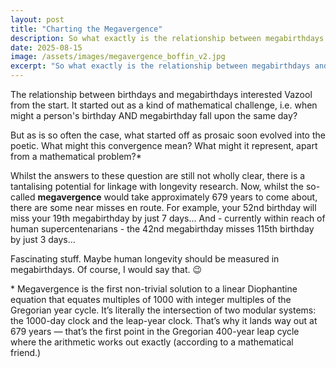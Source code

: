 ```yaml
---
layout: post
title: "Charting the Megavergence"
description: So what exactly is the relationship between megabirthdays and common or garden birthdays. And why should we care?
date: 2025-08-15
image: /assets/images/megavergence_boffin_v2.jpg
excerpt: "So what exactly is the relationship between megabirthdays and common or garden birthdays. And why should we care? "
---
```


<p>The relationship between birthdays and megabirthdays interested Vazool from the start.  It started out as a kind of mathematical challenge, i.e. when might a person's birthday AND megabirthday fall upon the same day?</p>

<p>But as is so often the case, what started off as prosaic soon evolved into the poetic.  What might this convergence mean?  What might it represent, apart from a mathematical problem?*</p>

<p>Whilst the answers to these question are still not wholly clear, there is a tantalising potential for linkage with longevity research.  Now, whilst the so-called <strong>megavergence</strong> would take approximately 679 years to come about, there are some near misses en route.  For example, your 52nd birthday will miss your 19th megabirthday by just 7 days... And - currently within reach of human supercentenarians - the 42nd megabirthday misses 115th birthday by just 3 days... </p>

<p>Fascinating stuff.  Maybe human longevity should be measured in megabirthdays. Of course, I would say that. 😉</p>

<p class="mb-footnote">* Megavergence is the first non-trivial solution to a linear Diophantine equation that equates multiples of 1000 with integer multiples of the Gregorian year cycle. It’s literally the intersection of two modular systems: the 1000-day clock and the leap-year clock.  That’s why it lands way out at 679 years — that’s the first point in the Gregorian 400-year leap cycle where the arithmetic works out exactly (according to a mathematical friend.)
</p>



